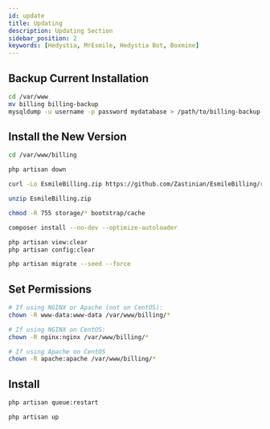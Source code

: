 ```yaml
---
id: update
title: Updating
description: Updating Section
sidebar_position: 2
keywords: [Hedystia, MrEsmile, Hedystia Bot, Boxmine]
---
```


## Backup Current Installation

```bash
cd /var/www
mv billing billing-backup
mysqldump -u username -p password mydatabase > /path/to/billing-backup.sql
```

## Install the New Version

```bash
cd /var/www/billing

php artisan down

curl -Lo EsmileBilling.zip https://github.com/Zastinian/EsmileBilling/releases/latest/download/EsmileBilling.zip

unzip EsmileBilling.zip

chmod -R 755 storage/* bootstrap/cache

composer install --no-dev --optimize-autoloader

php artisan view:clear
php artisan config:clear

php artisan migrate --seed --force
```

## Set Permissions

```bash
# If using NGINX or Apache (not on CentOS):
chown -R www-data:www-data /var/www/billing/*

# If using NGINX on CentOS:
chown -R nginx:nginx /var/www/billing/*

# If using Apache on CentOS
chown -R apache:apache /var/www/billing/*
```

## Install

```bash
php artisan queue:restart

php artisan up
```
